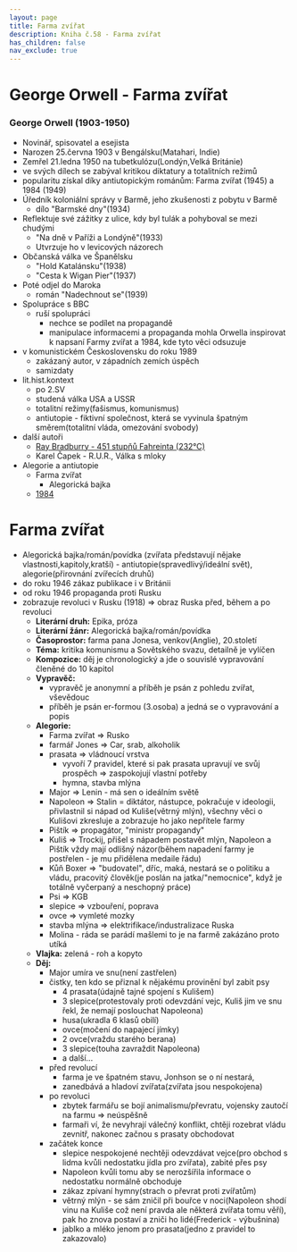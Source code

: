 ```yaml
---
layout: page
title: Farma zvířat
description: Kniha č.58 - Farma zvířat
has_children: false
nav_exclude: true
---
```

# George Orwell - Farma zvířat

### George Orwell (1903-1950)
- Novinář, spisovatel a esejista
- Narozen 25.června 1903 v Bengálsku(Matahari, Indie)
- Zemřel 21.ledna 1950 na tubetkulózu(Londýn,Velká Británie)
- ve svých dílech se zabýval kritikou diktatury a totalitních režimů
- popularitu získal díky antiutopickým románům: Farma zvířat (1945) a 1984 (1949) 
- Úředník koloniální správy v Barmě, jeho zkušenosti z pobytu v Barmě
    - dílo "Barmské dny"(1934)
- Reflektuje své zážitky z ulice, kdy byl tulák a pohyboval se mezi chudými
    - "Na dně v Paříži a Londýně"(1933)
    - Utvrzuje ho v levicových názorech
- Občanská válka ve Španělsku
    - "Hold Katalánsku"(1938)
    - "Cesta k Wigan Pier"(1937)
- Poté odjel do Maroka
    - román "Nadechnout se"(1939)
- Spolupráce s BBC
    - ruší spolupráci
        - nechce se podílet na propagandě
        - manipulace informacemi a propaganda mohla Orwella inspirovat k napsaní Farmy zvířat a 1984, kde tyto věci odsuzuje
- v komunistickém Československu do roku 1989
    - zakázaný autor, v západních zemích úspěch
    - samizdaty
- lit.hist.kontext
    - po 2.SV
    - studená válka USA a USSR
    - totalitní režimy(fašismus, komunismus)
    - antiutopie - fiktivní společnost, která se vyvinula špatným směrem(totalitní vláda, omezování svobody)
- další autoři 
    - [Ray Bradburry - 451 stupňů Fahreinta (232°C)](/maturitka/maturita/ustni/cej/rozbory/52_fahrenheit/)
    - Karel Čapek - R.U.R., Válka s mloky
- Alegorie a antiutopie
    - Farma zvířat
        - Alegorická bajka
    - [1984](/maturitka/maturita/ustni/cej/rozbory/57_r1984/)

# Farma zvířat   
- Alegorická bajka/román/povídka (zvířata představují nějake vlastnosti,kapitoly,kratší) - antiutopie(spravedlivý/ideální svět), alegorie(přirovnání zvířecích druhů)
- do roku 1946 zákaz publikace i v Británii
- od roku 1946 propaganda proti Rusku
- zobrazuje revoluci v Rusku (1918) => obraz Ruska před, během a po revoluci
    - **Literární druh:** Epika, próza
    - **Literární žánr:** Alegorická bajka/román/povídka
    - **Časoprostor:** farma pana Jonesa, venkov(Anglie), 20.století
    - **Téma:** kritika komunismu a Sovětského svazu, detailně je vylíčen
    - **Kompozice:** děj je chronologický a jde o souvislé vypravování členěné do 10 kapitol
    - **Vypravěč:**
        - vypravěč je anonymní a příběh je psán z pohledu zvířat, vševědouc
        - příběh je psán er-formou (3.osoba) a jedná se o vypravování a popis
    - **Alegorie:**
        - Farma zvířat => Rusko
        - farmář Jones => Car, srab, alkoholik
        - prasata => vládnoucí vrstva
            - vyvoří 7 pravidel, které si pak prasata upravují ve svůj prospěch => zaspokojují vlastní potřeby
            - hymna, stavba mlýna 
        - Major => Lenin - má sen o ideálním světě
        - Napoleon => Stalin = diktátor, nástupce, pokračuje v ideologii, přivlastnil si nápad od Kuliše(větrný mlýn), všechny věci o Kulišovi zkresluje a zobrazuje ho jako nepřítele farmy
        - Pištík => propagátor, "ministr propagandy"
        - Kuliš => Trockij, přišel s nápadem postavět mlýn, Napoleon a Pištík vždy mají odlišný názor(během napadení farmy je postřelen - je mu přidělena medaile řádu)
        - Kůň Boxer => "budovatel", dříc, maká, nestará se o politiku a vládu, pracovitý člověk(je poslán na jatka/"nemocnice", když je totálně vyčerpaný a neschopný práce)
        - Psi => KGB
        - slepice => vzbouření, poprava
        - ovce => vymleté mozky
        - stavba mlýna => elektrifikace/industralizace Ruska
        - Molina - ráda se parádí mašlemi to je na farmě zakázáno proto utíká
    - **Vlajka:** zelená - roh a kopyto
    - **Děj:**
        - Major umíra ve snu(není zastřelen)
        - čistky, ten kdo se přiznal k nějakému provinění byl zabit psy
            - 4 prasata(údajně tajné spojení s Kulišem)
            - 3 slepice(protestovaly proti odevzdání vejc, Kuliš jim ve snu řekl, že nemají poslouchat Napoleona)
            - husa(ukradla 6 klasů obilí)
            - ovce(močení do napajecí jímky)
            - 2 ovce(vraždu starého berana)
            - 3 slepice(touha zavraždit Napoleona)
            - a další...
        - před revolucí
            - farma je ve špatném stavu, Jonhson se o ní nestará,
            - zanedbává a hladoví zvířata(zvířata jsou nespokojena)
        - po revoluci
            - zbytek farmářu se bojí animalismu/převratu, vojensky zautočí na farmu => neúspěšně
            - farmaři ví, že nevyhrají válečný konflikt, chtěji rozebrat vládu zevnitř, nakonec začnou s prasaty obchodovat
        - začátek konce 
            - slepice nespokojené nechtěji odevzdávat vejce(pro obchod s lidma kvůli nedostatku jídla pro zvířata), zabité přes psy
            - Napoleon kvůli tomu aby se nerozšířila informace o nedostatku normálně obchoduje
            - zákaz zpívaní hymny(strach o převrat proti zvířatům)
            - větrný mlýn - se sám zničil při bouřce v noci(Napoleon shodí vinu na Kuliše což není pravda ale některá zvířata tomu věří), pak ho znova postaví a zniči ho lidé(Frederick - výbušnina)
            - jablko a mléko jenom pro prasata(jedno z pravidel to zakazovalo)